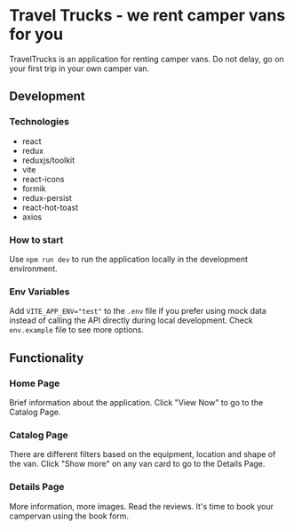 # Travel Trucks - we rent camper vans for you

TravelTrucks is an application for renting camper vans. Do not delay, go on your first trip in your own camper van.

## Development

### Technologies

- react
- redux
- reduxjs/toolkit
- vite
- react-icons
- formik
- redux-persist
- react-hot-toast
- axios

### How to start

Use `npm run dev` to run the application locally in the development environment.

### Env Variables

Add `VITE_APP_ENV="test"` to the `.env` file if you prefer using mock data instead of calling the API directly during local development. Check `env.example` file to see more options.

## Functionality

### Home Page

Brief information about the application. Click "View Now" to go to the Catalog Page.

### Catalog Page

There are different filters based on the equipment, location and shape of the van. Click "Show more" on any van card to go to the Details Page.

### Details Page

More information, more images. Read the reviews. It's time to book your campervan using the book form.
